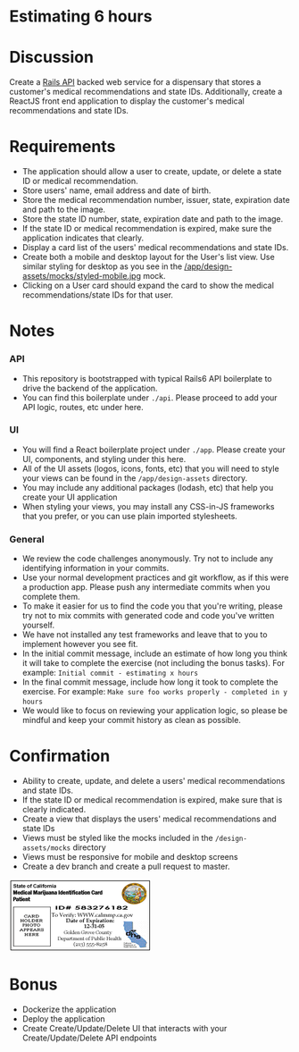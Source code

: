 # Estimating 6 hours

# Discussion

Create a [Rails API](https://api.rubyonrails.org/) backed web service for a dispensary that stores a customer's medical recommendations and state IDs. Additionally, create a ReactJS front end application to display the customer's medical recommendations and state IDs.

# Requirements

* The application should allow a user to create, update, or delete a state ID or medical recommendation.
* Store users' name, email address and date of birth.
* Store the medical recommendation number, issuer, state, expiration date and path to the image.
* Store the state ID number, state, expiration date and path to the image.
* If the state ID or medical recommendation is expired, make sure the application indicates that clearly.
* Display a card list of the users' medical recommendations and state IDs.
* Create both a mobile and desktop layout for the User's list view. Use similar styling for desktop as you see in the [/app/design-assets/mocks/styled-mobile.jpg](/app/design-assets/mocks/styled-mobile.jpg) mock.
* Clicking on a User card should expand the card to show the medical recommendations/state IDs for that user.

# Notes

### API
* This repository is bootstrapped with typical Rails6 API boilerplate to drive the backend of the application.
* You can find this boilerplate under `./api`. Please proceed to add your API logic, routes, etc under here.

### UI
* You will find a React boilerplate project under `./app`. Please create your UI, components, and styling under this here.
* All of the UI assets (logos, icons, fonts, etc) that you will need to style your views can be found in the `/app/design-assets` directory.
* You may include any additional packages (lodash, etc) that help you create your UI application
*  When styling your views, you may install any CSS-in-JS frameworks that you prefer, or you can use plain imported stylesheets.

### General
* We review the code challenges anonymously. Try not to include any identifying information in your commits.
* Use your normal development practices and git workflow, as if this were a production app. Please push any intermediate commits when you complete them.
* To make it easier for us to find the code you that you're writing, please try not to mix commits with generated code and code you've written yourself.
* We have not installed any test frameworks and leave that to you to implement however you see fit.
* In the initial commit message, include an estimate of how long you think it will take to complete the exercise (not including the bonus tasks). For example: `Initial commit - estimating x hours`
*  In the final commit message, include how long it took to complete the exercise. For example: `Make sure foo works properly - completed in y hours`
* We would like to focus on reviewing your application logic, so please be mindful and keep your commit history as clean as possible.

# Confirmation
* Ability to create, update, and delete a users' medical recommendations and state IDs.
* If the state ID or medical recommendation is expired, make sure that is clearly indicated.
* Create a view that displays the users' medical recommendations and state IDs
* Views must be styled like the mocks included in the `/design-assets/mocks` directory
* Views must be responsive for mobile and desktop screens
* Create a dev branch and create a pull request to master.

![Sample Rec](image2.gif)

# Bonus
* Dockerize the application
* Deploy the application
* Create Create/Update/Delete UI that interacts with your Create/Update/Delete API endpoints
